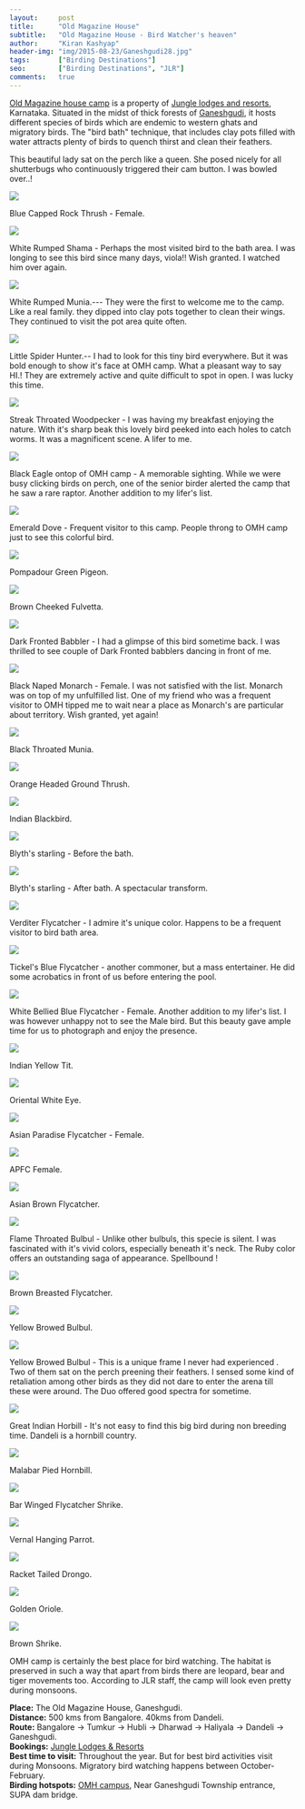 ```yaml
---
layout:     post
title:      "Old Magazine House"
subtitle:   "Old Magazine House - Bird Watcher's heaven"
author:     "Kiran Kashyap"
header-img: "img/2015-08-23/Ganeshgudi28.jpg"
tags:		["Birding Destinations"]
seo:		["Birding Destinations", "JLR"]
comments:   true
---
```


<p>
<a href="http://www.wilderhood.com/accommodation/Old%20Magazine%20House" target="_blank">Old Magazine house camp</a> is a property of <a href="http://www.wilderhood.com/accommodationOwner/Jungle%20Lodges%20&%20Resorts" target="_blank">Jungle lodges and resorts</a>, Karnataka. Situated in the midst of thick forests of <a href="http://www.wilderhood.com/destination/Dandeli" target="_blank">Ganeshgudi</a>, it hosts different species of birds which are endemic to western ghats and migratory birds. The "bird bath" technique, that includes clay pots filled with water attracts plenty of birds to quench thirst and clean their feathers.
</p>

<p>
This beautiful lady sat on the perch like a queen. She posed nicely for all shutterbugs who continuously triggered their cam button. I was bowled over..!
</p>

<img src="{{ site.baseurl}}/img/2015-08-23/Ganeshgudi1.jpg">

<p>
Blue Capped Rock Thrush - Female.
</p>

<img src="{{ site.baseurl}}/img/2015-08-23/Ganeshgudi2.jpg">

<p>
White Rumped Shama - Perhaps the most visited bird to the bath area. I was longing to see this bird since many days, viola!! Wish granted. I watched him over again. 
</p>

<img src="{{ site.baseurl}}/img/2015-08-23/Ganeshgudi3.jpg">

<p>
White Rumped Munia.--- They were the first to welcome me to the camp. Like a real family. they dipped into clay pots together to clean their wings. They continued to visit the pot area quite often.
</p>

<img src="{{ site.baseurl}}/img/2015-08-23/Ganeshgudi4.jpg">

<p>
Little Spider Hunter.-- I had to look for this tiny bird everywhere. But it was bold enough to show it's face at OMH camp. What a pleasant way to say HI.! They are extremely active and quite difficult to spot in open. I was lucky this time.
</p>

<img src="{{ site.baseurl}}/img/2015-08-23/Ganeshgudi5.jpg">

<p>
Streak Throated Woodpecker - I was having my breakfast enjoying the nature. With it's sharp beak this lovely bird peeked into each holes to catch worms. It was a magnificent scene. A lifer to me.
</p>

<img src="{{ site.baseurl}}/img/2015-08-23/Ganeshgudi6.jpg">

<p>
Black Eagle ontop of OMH camp - A memorable sighting. While we were busy clicking birds on perch, one of the senior birder alerted the camp that he saw a rare raptor. Another addition to my lifer's list.
</p>

<img src="{{ site.baseurl}}/img/2015-08-23/Ganeshgudi7.jpg">

<p>
Emerald Dove - Frequent visitor to this camp. People throng to OMH camp just to see this colorful bird. 
</p>

<img src="{{ site.baseurl}}/img/2015-08-23/Ganeshgudi8.jpg">

<p>
Pompadour Green Pigeon.
</p>

<img src="{{ site.baseurl}}/img/2015-08-23/Ganeshgudi9.jpg">

<p>
Brown Cheeked Fulvetta.
</p>

<img src="{{ site.baseurl}}/img/2015-08-23/Ganeshgudi10.jpg">

<p>
Dark Fronted Babbler - I had a glimpse of this bird sometime back. I was thrilled to see couple of Dark Fronted babblers dancing in front of me. 
</p>

<img src="{{ site.baseurl}}/img/2015-08-23/Ganeshgudi11.jpg">

<p>
Black Naped Monarch - Female. I was not satisfied with the list. Monarch was on top of my unfulfilled list. One of my friend who was a frequent visitor to OMH tipped me to wait near a place as Monarch's are particular about territory. Wish granted, yet again!
</p>

<img src="{{ site.baseurl}}/img/2015-08-23/Ganeshgudi12.jpg">

<p>
Black Throated Munia.
</p>

<img src="{{ site.baseurl}}/img/2015-08-23/Ganeshgudi13.jpg">

<p>
Orange Headed Ground Thrush.
</p>

<img src="{{ site.baseurl}}/img/2015-08-23/Ganeshgudi14.jpg">

<p>
Indian Blackbird.
</p>

<img src="{{ site.baseurl}}/img/2015-08-23/Ganeshgudi15.jpg">

<p>
Blyth's starling - Before the bath.
</p>

<img src="{{ site.baseurl}}/img/2015-08-23/Ganeshgudi16.jpg">

<p>
Blyth's starling - After bath. A spectacular transform.
</p>

<img src="{{ site.baseurl}}/img/2015-08-23/Ganeshgudi17.jpg">

<p>
Verditer Flycatcher - I admire it's unique color. Happens to be a frequent visitor to bird bath area. 
</p>

<img src="{{ site.baseurl}}/img/2015-08-23/Ganeshgudi18.jpg">

<p>
Tickel's Blue Flycatcher - another commoner, but a mass entertainer. He did some acrobatics in front of us before entering the pool.
</p>

<img src="{{ site.baseurl}}/img/2015-08-23/Ganeshgudi19.jpg">

<p>
White Bellied Blue Flycatcher - Female. Another addition to my lifer's list. I was however unhappy not to see the Male bird. But this beauty gave ample time for us to photograph and enjoy the presence.
</p>

<img src="{{ site.baseurl}}/img/2015-08-23/Ganeshgudi20.jpg">

<p>
Indian Yellow Tit.
</p>

<img src="{{ site.baseurl}}/img/2015-08-23/Ganeshgudi21.jpg">

<p>
Oriental White Eye.
</p>

<img src="{{ site.baseurl}}/img/2015-08-23/Ganeshgudi22.jpg">

<p>
Asian Paradise Flycatcher - Female.
</p>

<img src="{{ site.baseurl}}/img/2015-08-23/Ganeshgudi23.jpg">

<p>
APFC Female.
</p>

<img src="{{ site.baseurl}}/img/2015-08-23/Ganeshgudi24.jpg">

<p>
Asian Brown Flycatcher.
</p>

<img src="{{ site.baseurl}}/img/2015-08-23/Ganeshgudi25.jpg">

<p>
Flame Throated Bulbul - Unlike other bulbuls, this specie is silent. I was fascinated with it's vivid colors, especially beneath it's neck. The Ruby color offers an outstanding saga of appearance. Spellbound  !
</p>

<img src="{{ site.baseurl}}/img/2015-08-23/Ganeshgudi26.jpg">

<p>
Brown Breasted Flycatcher.
</p>

<img src="{{ site.baseurl}}/img/2015-08-23/Ganeshgudi27.jpg">

<p>
Yellow Browed Bulbul.
</p>

<img src="{{ site.baseurl}}/img/2015-08-23/Ganeshgudi28.jpg">

<p>
Yellow Browed Bulbul - This is a unique frame I never had experienced . Two of them sat on the perch preening their feathers. I sensed some kind of retaliation among other birds as they did not dare to enter the arena till these were around. The Duo offered good spectra for sometime. 
</p>

<img src="{{ site.baseurl}}/img/2015-08-23/Ganeshgudi29.jpg">

<p>
Great Indian Horbill - It's not easy to find this big bird during non breeding time. Dandeli is a hornbill country. 
</p>

<img src="{{ site.baseurl}}/img/2015-08-23/Ganeshgudi30.jpg">

<p>
Malabar Pied Hornbill.
</p>

<img src="{{ site.baseurl}}/img/2015-08-23/Ganeshgudi31.jpg">

<p>
Bar Winged Flycatcher Shrike.
</p>

<img src="{{ site.baseurl}}/img/2015-08-23/Ganeshgudi32.jpg">

<p>
Vernal Hanging Parrot.
</p>

<img src="{{ site.baseurl}}/img/2015-08-23/Ganeshgudi33.jpg">

<p>
Racket Tailed Drongo.
</p>

<img src="{{ site.baseurl}}/img/2015-08-23/Ganeshgudi34.jpg">

<p>
Golden Oriole.
</p>

<img src="{{ site.baseurl}}/img/2015-08-23/Ganeshgudi35.jpg">

<p>
Brown Shrike.
</p>

<p>
OMH camp is certainly the best place for bird watching. The habitat is preserved in such a way that apart from birds there are leopard, bear and tiger movements too. According to JLR staff, the camp will look even pretty during monsoons. 
</p>

<p>
<strong>Place:</strong> The Old Magazine House, Ganeshgudi.<br>
<strong>Distance:</strong> 500 kms from Bangalore. 40kms from Dandeli.<br>
<strong>Route:</strong> Bangalore -> Tumkur -> Hubli -> Dharwad -> Haliyala -> Dandeli -> Ganeshgudi.<br>
<strong>Bookings:</strong> <a href="http://www.wilderhood.com/accommodationOwner/Jungle%20Lodges%20&%20Resorts" target="_blank">Jungle Lodges & Resorts</a> <br>
<strong>Best time to visit:</strong> Throughout the year. But for best bird activities visit during Monsoons. Migratory bird watching happens between October-February.<br>
<strong>Birding hotspots:</strong> <a href="http://www.wilderhood.com/accommodation/Old%20Magazine%20House" target="_blank">OMH campus</a>, Near Ganeshgudi Township entrance, SUPA dam bridge. <br>
</p>